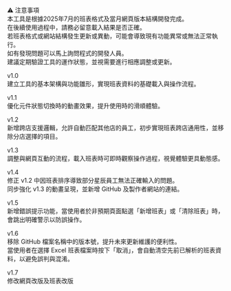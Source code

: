 ⚠ 注意事項  
本工具是根據2025年7月的班表格式及當月網頁版本結構開發完成。  
在後續使用過程中，請務必留意載入結果是否正確。  
若班表格式或網站結構發生更新或異動，可能會導致現有功能異常或無法正常執行。  
如有發現問題可以馬上詢問程式的開發人員。  
建議定期驗證工具的運作狀態，並視需要進行相應調整或更新。  

v1.0  
建立工具的基本架構與功能雛形，實現班表資料的基礎載入與操作流程。  
  
v1.1  
優化元件狀態切換時的動畫效果，提升使用時的滑順體驗。  
  
v1.2  
新增跨店支援邏輯，允許自動匹配其他店的員工，初步實現班表跨店通用性，並移除分店選擇的項目。  
  
v1.3  
調整與網頁互動的流程，載入班表時可即時觀察操作過程，視覺體驗更具動態感。  
  
v1.4  
修正 v1.2 中因班表排序導致部分星辰員工無法正確輸入的問題。  
同步強化 v1.3 的動畫呈現，並新增 GitHub 及製作者網站的連結。  
  
v1.5  
新增錯誤提示功能，當使用者於非預期頁面點選「新增班表」或「清除班表」時，會跳出明確警示以防誤操作。  

v1.6  
移除 GitHub 檔案名稱中的版本號，提升未來更新維護的便利性。  
當使用者在選擇 Excel 班表檔案時按下「取消」，會自動清空先前已解析的班表資料，以避免誤判與混淆。  
  
v1.7  
修改網頁改版及班表改版
